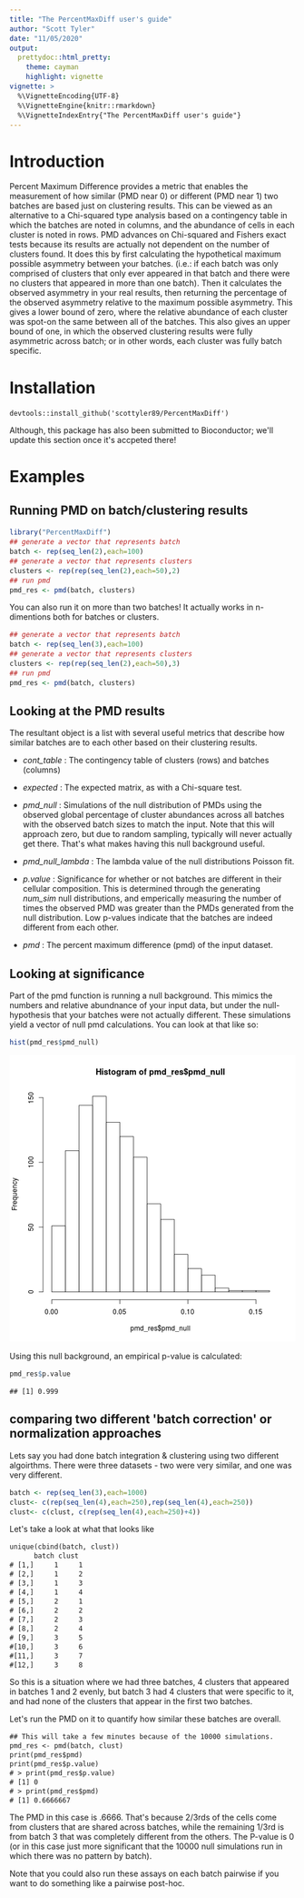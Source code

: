 ```yaml
---
title: "The PercentMaxDiff user's guide"
author: "Scott Tyler"
date: "11/05/2020"
output: 
  prettydoc::html_pretty:
    theme: cayman
    highlight: vignette
vignette: >
  %\VignetteEncoding{UTF-8}
  %\VignetteEngine{knitr::rmarkdown}
  %\VignetteIndexEntry{"The PercentMaxDiff user's guide"}
---
```




# Introduction

Percent Maximum Difference provides a metric that enables the measurement of how similar (PMD near 0) or different (PMD near 1) two batches are based just on clustering results. This can be viewed as an alternative to a Chi-squared type analysis based on a contingency table in which the batches are noted in columns, and the abundance of cells in each cluster is noted in rows. PMD advances on Chi-squared and Fishers exact tests because its results are actually not dependent on the number of clusters found. It does this by first calculating the hypothetical maximum possible asymmetry between your batches. (i.e.: if each batch was only comprised of clusters that only ever appeared in that batch and there were no clusters that appeared in more than one batch). Then it calculates the observed asymmetry in your real results, then returning the percentage of the observed asymmetry relative to the maximum possible asymmetry. This gives a lower bound of zero, where the relative abundance of each cluster was spot-on the same between all of the batches. This also gives an upper bound of one, in which the observed clustering results were fully asymmetric across batch; or in other words, each cluster was fully batch specific.


# Installation

`devtools::install_github('scottyler89/PercentMaxDiff')`

Although, this package has also been submitted to Bioconductor; we'll update this section once it's accpeted there!


# Examples
## Running PMD on batch/clustering results


```r
library("PercentMaxDiff")
## generate a vector that represents batch
batch <- rep(seq_len(2),each=100)
## generate a vector that represents clusters
clusters <- rep(rep(seq_len(2),each=50),2)
## run pmd
pmd_res <- pmd(batch, clusters)
```

You can also run it on more than two batches! It actually works in n-dimentions both for batches or clusters.


```r
## generate a vector that represents batch
batch <- rep(seq_len(3),each=100)
## generate a vector that represents clusters
clusters <- rep(rep(seq_len(2),each=50),3)
## run pmd
pmd_res <- pmd(batch, clusters)
```

## Looking at the PMD results

The resultant object is a list with several useful metrics that describe how similar batches are to each other based on their clustering results.

* _*cont_table*_ : The contingency table of clusters (rows) and batches (columns)

* _*expected*_ : The expected matrix, as with a Chi-square test.

*  _*pmd_null*_ : Simulations of the null distribution of PMDs using the observed global percentage of cluster abundances across all batches with the observed batch sizes to match the input. Note that this will approach zero, but due to random sampling, typically will never actually get there. That's what makes having this null background useful.

* _*pmd_null_lambda*_ : The lambda value of the null distributions Poisson fit. 

* _*p.value*_ : Significance for whether or not batches are different in their cellular composition. This is determined through the generating *num_sim* null distributions, and emperically measuring the number of times the observed PMD was greater than the PMDs generated from the null distribution. Low p-values indicate that the batches are indeed different from each other.

* _*pmd*_ : The percent maximum difference (pmd) of the input dataset.



## Looking at significance

Part of the pmd function is running a null background. This mimics the numbers and relative abundnance of your input data, but under the null-hypothesis that your batches were not actually different. These simulations yield a vector of null pmd calculations. You can look at that like so:


```r
hist(pmd_res$pmd_null)
```

![plot of chunk hist_of_null](figure/hist_of_null-1.png)

Using this null background, an empirical p-value is calculated:



```r
pmd_res$p.value
```

```
## [1] 0.999
```

## comparing two different 'batch correction' or normalization approaches

Lets say you had done batch integration & clustering using two different algoirthms. There were three datasets - two were very similar, and one was very different. 



```r
batch <- rep(seq_len(3),each=1000)
clust<- c(rep(seq_len(4),each=250),rep(seq_len(4),each=250))
clust<- c(clust, c(rep(seq_len(4),each=250)+4))
```

Let's take a look at what that looks like

```
unique(cbind(batch, clust))
      batch clust
# [1,]     1     1
# [2,]     1     2
# [3,]     1     3
# [4,]     1     4
# [5,]     2     1
# [6,]     2     2
# [7,]     2     3
# [8,]     2     4
# [9,]     3     5
#[10,]     3     6
#[11,]     3     7
#[12,]     3     8

```

So this is a situation where we had three batches, 4 clusters that appeared in batches 1 and 2 evenly, but batch 3 had 4 clusters that were specific to it, and had none of the clusters that appear in the first two batches.

Let's run the PMD on it to quantify how similar these batches are overall.

```
## This will take a few minutes because of the 10000 simulations.
pmd_res <- pmd(batch, clust)
print(pmd_res$pmd)
print(pmd_res$p.value)
# > print(pmd_res$p.value)
# [1] 0
# > print(pmd_res$pmd)
# [1] 0.6666667
```

The PMD in this case is .6666. That's because 2/3rds of the cells come from clusters that are shared across batches, while the remaining 1/3rd is from batch 3 that was completely different from the others. The P-value is 0 (or in this case just more significant that the 10000 null simulations run in which there was no pattern by batch). 

Note that you could also run these assays on each batch pairwise if you want to do something like a pairwise post-hoc.



